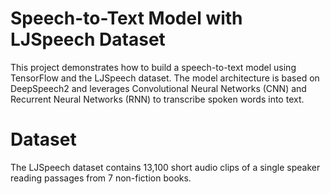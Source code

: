# Speech-to-Text Model with LJSpeech Dataset

This project demonstrates how to build a speech-to-text model using TensorFlow and the LJSpeech dataset. The model architecture is based on DeepSpeech2 and leverages Convolutional Neural Networks (CNN) and Recurrent Neural Networks (RNN) to transcribe spoken words into text.
# Dataset
The LJSpeech dataset contains 13,100 short audio clips of a single speaker reading passages from 7 non-fiction books.
